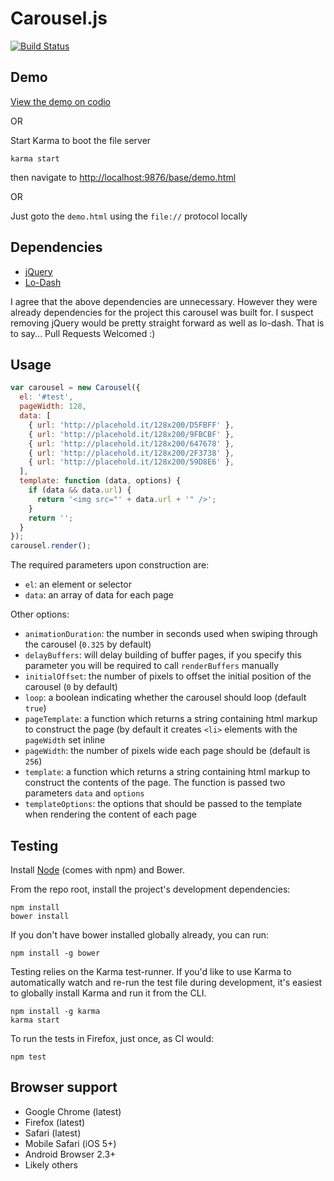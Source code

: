 # Carousel.js

[![Build Status](https://secure.travis-ci.org/ndaversa/carousel.js.png?branch=master)](http://travis-ci.org/ndaversa/carousel.js)

## Demo

[View the demo on codio](http://ndaversa.cod.io/carousel-js/demo.html)

OR

Start Karma to boot the file server

```
karma start
```

then navigate to
[http://localhost:9876/base/demo.html](http://localhost:9876/base/demo.html)

OR

Just goto the `demo.html` using the `file://` protocol locally

## Dependencies

* [jQuery](http://jquery.com/)
* [Lo-Dash](http://lodash.com/)

I agree that the above dependencies are unnecessary. However they
were already dependencies for the project this carousel was built for.
I suspect removing jQuery would be pretty straight forward as well as lo-dash.
That is to say... Pull Requests Welcomed :)

## Usage

```javascript
var carousel = new Carousel({
  el: '#test',
  pageWidth: 128,
  data: [
    { url: 'http://placehold.it/128x200/D5FBFF' },
    { url: 'http://placehold.it/128x200/9FBCBF' },
    { url: 'http://placehold.it/128x200/647678' },
    { url: 'http://placehold.it/128x200/2F3738' },
    { url: 'http://placehold.it/128x200/59D8E6' },
  ],
  template: function (data, options) {
    if (data && data.url) {
      return '<img src="' + data.url + '" />';
    }
    return '';
  }
});
carousel.render();
```

The required parameters upon construction are:
  * `el`: an element or selector
  * `data`: an array of data for each page

Other options:
  * `animationDuration`: the number in seconds used when swiping through the
     carousel (`0.325` by default)
  * `delayBuffers`: will delay building of buffer pages, if you specify
    this parameter you will be required to call `renderBuffers` manually
  * `initialOffset`: the number of pixels to offset the initial position of
    the carousel (`0` by default)
  * `loop`: a boolean indicating whether the carousel should loop
    (default `true`)
  * `pageTemplate`: a function which returns a string containing html markup to construct the
    page (by default it creates `<li>` elements with the `pageWidth` set inline
  * `pageWidth`: the number of pixels wide each page should be (default
    is `256`)
  * `template`: a function which returns a string containing html markup
    to construct the contents of the page. The function is passed two
    parameters `data` and `options`
  * `templateOptions`: the options that should be passed to the template
    when rendering the content of each page

## Testing

Install [Node](http://nodejs.org) (comes with npm) and Bower.

From the repo root, install the project's development dependencies:

```
npm install
bower install
```

If you don't have bower installed globally already, you can run:

```
npm install -g bower
```

Testing relies on the Karma test-runner. If you'd like to use Karma to
automatically watch and re-run the test file during development, it's easiest
to globally install Karma and run it from the CLI.

```
npm install -g karma
karma start
```

To run the tests in Firefox, just once, as CI would:

```
npm test
```

## Browser support

* Google Chrome (latest)
* Firefox (latest)
* Safari (latest)
* Mobile Safari (iOS 5+)
* Android Browser 2.3+
* Likely others
